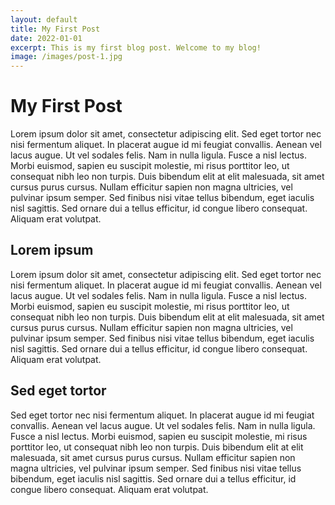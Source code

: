 ```yaml
---
layout: default
title: My First Post
date: 2022-01-01
excerpt: This is my first blog post. Welcome to my blog!
image: /images/post-1.jpg
---
```


# My First Post

Lorem ipsum dolor sit amet, consectetur adipiscing elit. Sed eget tortor nec nisi fermentum aliquet. In placerat augue id mi feugiat convallis. Aenean vel lacus augue. Ut vel sodales felis. Nam in nulla ligula. Fusce a nisl lectus. Morbi euismod, sapien eu suscipit molestie, mi risus porttitor leo, ut consequat nibh leo non turpis. Duis bibendum elit at elit malesuada, sit amet cursus purus cursus. Nullam efficitur sapien non magna ultricies, vel pulvinar ipsum semper. Sed finibus nisi vitae tellus bibendum, eget iaculis nisl sagittis. Sed ornare dui a tellus efficitur, id congue libero consequat. Aliquam erat volutpat.

## Lorem ipsum

Lorem ipsum dolor sit amet, consectetur adipiscing elit. Sed eget tortor nec nisi fermentum aliquet. In placerat augue id mi feugiat convallis. Aenean vel lacus augue. Ut vel sodales felis. Nam in nulla ligula. Fusce a nisl lectus. Morbi euismod, sapien eu suscipit molestie, mi risus porttitor leo, ut consequat nibh leo non turpis. Duis bibendum elit at elit malesuada, sit amet cursus purus cursus. Nullam efficitur sapien non magna ultricies, vel pulvinar ipsum semper. Sed finibus nisi vitae tellus bibendum, eget iaculis nisl sagittis. Sed ornare dui a tellus efficitur, id congue libero consequat. Aliquam erat volutpat.

## Sed eget tortor

Sed eget tortor nec nisi fermentum aliquet. In placerat augue id mi feugiat convallis. Aenean vel lacus augue. Ut vel sodales felis. Nam in nulla ligula. Fusce a nisl lectus. Morbi euismod, sapien eu suscipit molestie, mi risus porttitor leo, ut consequat nibh leo non turpis. Duis bibendum elit at elit malesuada, sit amet cursus purus cursus. Nullam efficitur sapien non magna ultricies, vel pulvinar ipsum semper. Sed finibus nisi vitae tellus bibendum, eget iaculis nisl sagittis. Sed ornare dui a tellus efficitur, id congue libero consequat. Aliquam erat volutpat.

